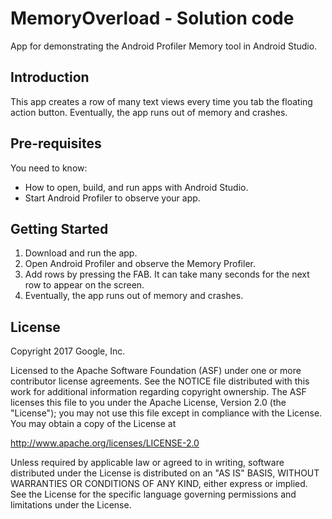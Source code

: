 MemoryOverload - Solution code
==============================

App for demonstrating the Android Profiler Memory tool in Android Studio.

Introduction
------------

This app creates a row of many text views every time you tab the floating
action button. Eventually, the app runs out of memory and crashes.

Pre-requisites
--------------

You need to know:
- How to open, build, and run apps with Android Studio.
- Start Android Profiler to observe your app.

Getting Started
---------------

1. Download and run the app.
2. Open Android Profiler and observe the Memory Profiler.
3. Add rows by pressing the FAB. It can take many seconds for the next row
   to appear on the screen.
4. Eventually, the app runs out of memory and crashes.

License
-------

Copyright 2017 Google, Inc.

Licensed to the Apache Software Foundation (ASF) under one or more contributor
license agreements.  See the NOTICE file distributed with this work for
additional information regarding copyright ownership.  The ASF licenses this
file to you under the Apache License, Version 2.0 (the "License"); you may not
use this file except in compliance with the License.  You may obtain a copy of
the License at

  http://www.apache.org/licenses/LICENSE-2.0

Unless required by applicable law or agreed to in writing, software
distributed under the License is distributed on an "AS IS" BASIS, WITHOUT
WARRANTIES OR CONDITIONS OF ANY KIND, either express or implied.  See the
License for the specific language governing permissions and limitations under
the License.
